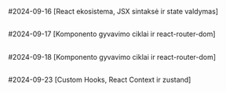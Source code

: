 #2024-09-16 [React ekosistema, JSX sintaksė ir state valdymas]
##
#2024-09-17 [Komponento gyvavimo ciklai ir react-router-dom]
##
#2024-09-18 [Komponento gyvavimo ciklai ir react-router-dom]
##
#2024-09-23 [Custom Hooks, React Context ir zustand]
##